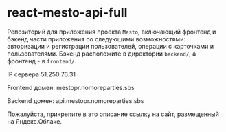 # react-mesto-api-full
Репозиторий для приложения проекта `Mesto`, включающий фронтенд и бэкенд части приложения со следующими возможностями: авторизации и регистрации пользователей, операции с карточками и пользователями. Бэкенд расположите в директории `backend/`, а фронтенд - в `frontend/`. 

IP сервера 51.250.76.31


Frontend домен: mestopr.nomoreparties.sbs

Backend домен: api.mestopr.nomoreparties.sbs

Пожалуйста, прикрепите в это описание ссылку на сайт, размещенный на Яндекс.Облаке.
